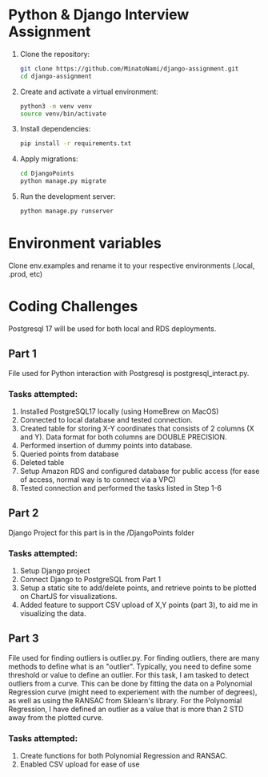 # Python & Django Interview Assignment

1. Clone the repository:

   ```bash
   git clone https://github.com/MinatoNami/django-assignment.git
   cd django-assignment
   ```

2. Create and activate a virtual environment:

   ```bash
   python3 -m venv venv
   source venv/bin/activate
   ```

3. Install dependencies:

   ```bash
   pip install -r requirements.txt
   ```

4. Apply migrations:

   ```bash
   cd DjangoPoints
   python manage.py migrate
   ```

5. Run the development server:
   ```bash
   python manage.py runserver
   ```

# Environment variables

Clone env.examples and rename it to your respective environments (.local, .prod, etc)

# Coding Challenges

Postgresql 17 will be used for both local and RDS deployments.

## Part 1

File used for Python interaction with Postgresql is postgresql_interact.py.

### Tasks attempted:

1. Installed PostgreSQL17 locally (using HomeBrew on MacOS)
2. Connected to local database and tested connection.
3. Created table for storing X-Y coordinates that consists of 2 columns (X and Y). Data format for both columns are DOUBLE PRECISION.
4. Performed insertion of dummy points into database.
5. Queried points from database
6. Deleted table
7. Setup Amazon RDS and configured database for public access (for ease of access, normal way is to connect via a VPC)
8. Tested connection and performed the tasks listed in Step 1-6

## Part 2

Django Project for this part is in the /DjangoPoints folder

### Tasks attempted:

1. Setup Django project
2. Connect Django to PostgreSQL from Part 1
3. Setup a static site to add/delete points, and retrieve points to be plotted on ChartJS for visualizations.
4. Added feature to support CSV upload of X,Y points (part 3), to aid me in visualizing the data.

## Part 3

File used for finding outliers is outlier.py.
For finding outliers, there are many methods to define what is an "outlier". Typically, you need to define some threshold or value to define an outlier. For this task, I am tasked to detect outliers from a curve. This can be done by fitting the data on a Polynomial Regression curve (might need to experiement with the number of degrees), as well as using the RANSAC from Sklearn's library. For the Polynomial Regression, I have defined an outlier as a value that is more than 2 STD away from the plotted curve.

### Tasks attempted:

1. Create functions for both Polynomial Regression and RANSAC.
2. Enabled CSV upload for ease of use
